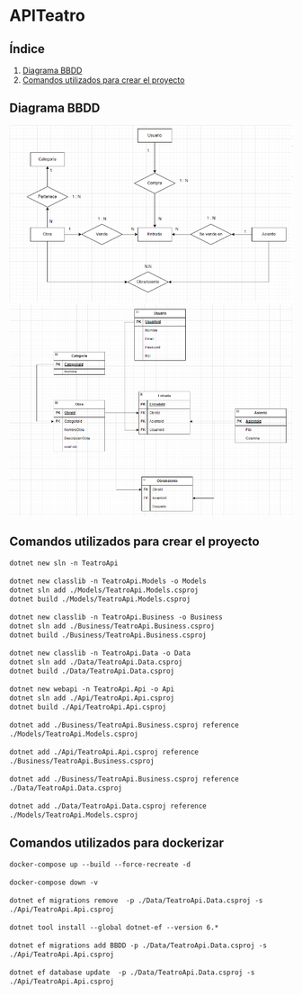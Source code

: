 # APITeatro

## Índice
1. [Diagrama BBDD](#diagrama-bbdd)
2. [Comandos utilizados para crear el proyecto](#comandos-utilizados-para-crear-el-proyecto)

## Diagrama BBDD
![Diagrama ER](./complementos/Diagrama-ER.png)
![Diagrama ER2](./complementos/Diagrama-ER2.png)


## Comandos utilizados para crear el proyecto

```plaintext
dotnet new sln -n TeatroApi

dotnet new classlib -n TeatroApi.Models -o Models 
dotnet sln add ./Models/TeatroApi.Models.csproj 
dotnet build ./Models/TeatroApi.Models.csproj

dotnet new classlib -n TeatroApi.Business -o Business 
dotnet sln add ./Business/TeatroApi.Business.csproj 
dotnet build ./Business/TeatroApi.Business.csproj

dotnet new classlib -n TeatroApi.Data -o Data 
dotnet sln add ./Data/TeatroApi.Data.csproj 
dotnet build ./Data/TeatroApi.Data.csproj

dotnet new webapi -n TeatroApi.Api -o Api 
dotnet sln add ./Api/TeatroApi.Api.csproj 
dotnet build ./Api/TeatroApi.Api.csproj

dotnet add ./Business/TeatroApi.Business.csproj reference ./Models/TeatroApi.Models.csproj

dotnet add ./Api/TeatroApi.Api.csproj reference ./Business/TeatroApi.Business.csproj

dotnet add ./Business/TeatroApi.Business.csproj reference ./Data/TeatroApi.Data.csproj

dotnet add ./Data/TeatroApi.Data.csproj reference ./Models/TeatroApi.Models.csproj

```


## Comandos utilizados para dockerizar
```plaintext
docker-compose up --build --force-recreate -d

docker-compose down -v

dotnet ef migrations remove  -p ./Data/TeatroApi.Data.csproj -s ./Api/TeatroApi.Api.csproj

dotnet tool install --global dotnet-ef --version 6.*

dotnet ef migrations add BBDD -p ./Data/TeatroApi.Data.csproj -s ./Api/TeatroApi.Api.csproj

dotnet ef database update  -p ./Data/TeatroApi.Data.csproj -s ./Api/TeatroApi.Api.csproj
```
